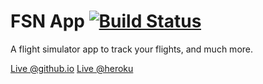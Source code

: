 # FSN App [![Build Status](https://travis-ci.org/pedro2555/fsn-app.svg?branch=master)](https://travis-ci.org/pedro2555/fsn-app)

A flight simulator app to track your flights, and much more.

[Live @github.io](http://pedro2555.github.io/fsn/)
[Live @heroku](http://fsn-app.herokuapp.com/)
